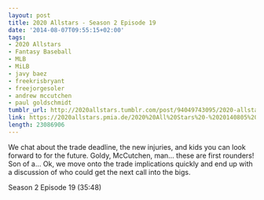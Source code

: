 ```yaml
---
layout: post
title: 2020 Allstars - Season 2 Episode 19
date: '2014-08-07T09:55:15+02:00'
tags:
- 2020 Allstars
- Fantasy Baseball
- MLB
- MiLB
- javy baez
- freekrisbryant
- freejorgesoler
- andrew mccutchen
- paul goldschmidt
tumblr_url: http://2020allstars.tumblr.com/post/94049743095/2020-allstars-season-2-episode-19
link: https://2020allstars.pmia.de/2020%20All%20Stars%20-%2020140805%20-%20Season%202%20Episode%2019%20%2834%29%20-%20Final.mp3
length: 23086906
---
```

We chat about the trade deadline, the new injuries, and kids you can look forward to for the future.  Goldy, McCutchen, man… these are first rounders!  Son of a…  Ok, we move onto the trade implications quickly and end up with a discussion of who could get the next call into the bigs.

Season 2 Episode 19 (35:48)
